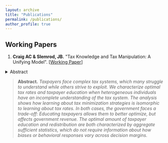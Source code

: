 ```yaml
---
layout: archive
title: "Publications"
permalink: /publications/
author_profile: true
---
```


## Working Papers

1. **Craig AC & Slemrod, JB.** "Tax Knowledge and Tax Manipulation: A Unifying Model". [[Working Paper](http://sites.lsa.umich.edu/ashcraig/wp-content/uploads/sites/716/2022/01/knowledge.pdf)]
<details>
  <summary>Abstract</summary>
  Taxpayers face complex tax systems, which many struggle to understand while others strive to exploit. We characterize optimal tax rates and taxpayer education when heterogeneous individuals have an incomplete understanding of the tax system. The analysis shows how learning about tax minimization strategies is isomorphic to learning about tax rates. In both cases, the government faces a trade-off: Educating taxpayers allows them to better optimize, but affects government revenue. The optimal amount of taxpayer education and redistribution are both characterized by aggregate sufficient statistics, which do not require information about how biases or behavioral responses vary across decision margins.
</details>



> **Abstract.** *Taxpayers face complex tax systems, which many struggle to understand while others strive to exploit. We characterize optimal tax rates and taxpayer education when heterogeneous individuals have an incomplete understanding of the tax system. The analysis shows how learning about tax minimization strategies is isomorphic to learning about tax rates. In both cases, the government faces a trade-off: Educating taxpayers allows them to better optimize, but affects government revenue. The optimal amount of taxpayer education and redistribution are both characterized by aggregate sufficient statistics, which do not require information about how biases or behavioral responses vary across decision margins.*
